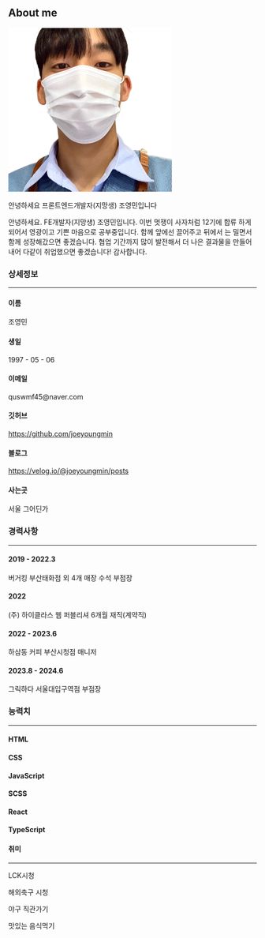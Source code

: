 <!-- section01 start -->
<section class="section01">
<h1>About me</h1>
<img src="./assets/md/image.png" alt="조영민">
<p><span>안녕하세요</span> 프론트엔드개발자(지망생) 조영민입니다</p>
<p>
안녕하세요. FE개발자(지망생) 조영민입니다. 이번 멋쟁이 사자처럼 12기에 합류
하게 되어서 영광이고 기쁜 마음으로 공부중입니다. 함께 앞에선 끌어주고 뒤에서
는 밀면서 함께 성장해갔으면 좋겠습니다. 협업 기간까지 많이 발전해서 더 나은
결과물을 만들어내어 다같이 취업했으면 좋겠습니다! 감사합니다.
</p></section>
<!-- section02 start -->
<section class="section02">
<div class="con01">
<h3>상세정보</h3>
<hr />
<h4>이름</h4><p>조영민</p>
<h4>생일</h4><p>1997 - 05 - 06</p>
<h4>이메일</h4><p>quswmf45@naver.com</p>
<h4>깃허브</h4><p><a href="https://github.com/joeyoungmin">https://github.com/joeyoungmin</a></p>
<h4>블로그</h4><p><a href="https://velog.io/@joeyoungmin/posts">https://velog.io/@joeyoungmin/posts</a></p>
<h4>사는곳</h4><p>서울 그어딘가</p>
</div>
<div class="con02">
<h3>경력사항</h3>
<hr />
<h4>2019 - 2022.3</h4><p>버거킹 부산태화점 외 4개 매장 수석 부점장</p>
<h4>2022</h4><p>(주) 하이클라스 웹 퍼블리셔 6개월 재직(계약직)</p>
<h4>2022 - 2023.6</h4><p>하삼동 커피 부산시청점 매니저</p>
<h4>2023.8 - 2024.6</h4><p>그릭하다 서울대입구역점 부점장</p>
</div>
</section>
<!-- section03 start -->
<section class="section03">
<h3>능력치</h3>
<hr />
<h4>HTML</h4>
<h4>CSS</h4>
<h4>JavaScript</h4>
<h4>SCSS</h4>
<h4>React</h4>
<h4>TypeScript</h4>
</section>
<!-- section04 start -->
<section class="section04">
<h4>취미</h4>
<hr />
<p>LCK시청</p>
<p>해외축구 시청</p>
<p>야구 직관가기</p>
<p>맛있는 음식먹기</p>
</section>

